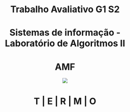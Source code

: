 <h1 align="center">Trabalho Avaliativo G1  S2</h1>
<h1 align="center">Sistemas de informação - Laboratório de Algoritmos II</h1>
<h1 align="center">AMF</h1>

<p align="center">
  <img  src="https://s3.dualstack.us-east-2.amazonaws.com/pythondotorg-assets/media/community/logos/python-logo-only.png">
</p>

<h1 align="center">T | E | R | M | O</h1>
